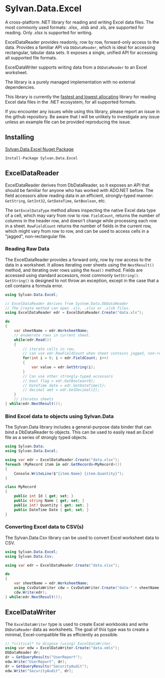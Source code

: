 # Sylvan.Data.Excel

A cross-platform .NET library for reading and writing Excel data files. The most commonly used formats: .xlsx, .xlsb and .xls, are supported for reading. Only .xlsx is supported for writing.

ExcelDataReader provides readonly, row by row, forward-only access to the data. Provides a familiar API via `DbDataReader`, which is ideal for accessing rectangular, tabular data sets. It exposes a single, unified API for accessing all supported file formats.

ExcelDataWriter supports writing data from a `DbDataReader` to an Excel worksheet.

The library is a purely managed implementation with no external dependencies.

This library is currently the [fastest and lowest allocating](https://github.com/MarkPflug/Benchmarks/blob/main/docs/ExcelBenchmarks.md) 
library for reading Excel data files in the .NET ecosystem, for all supported formats.

If you encounter any issues while using this library, please report an issue in the github repository.
Be aware that I will be unlikely to investigate any issue unless an example file can be provided reproducing the issue.

## Installing

[Sylvan.Data.Excel Nuget Package](https://www.nuget.org/packages/Sylvan.Data.Excel/)

`Install-Package Sylvan.Data.Excel`

## ExcelDataReader

ExcelDataReader derives from DbDataReader, so it exposes an API that should be familiar for anyone who has worked with ADO.NET before. The field accessors allow reading data in an efficient, strongly-typed manner: `GetString`, `GetInt32`, `GetDateTime`, `GetBoolean`, etc. 

The `GetExcelDataType` method allows inspecting the native Excel data type of a cell, which may vary from row to row. `FieldCount`, returns the number of columns in the header row, and doesn't change while processing each row in a sheet. `RowFieldCount` returns the number of fields in the current row, which might vary from row to row, and can be used to access cells in a "jagged", non-rectangular file.

### Reading Raw Data

The ExcelDataReader provides a forward only, row by row access to the data in a worksheet. It allows iterating over sheets using the `NextResult()` method, and iterating over rows using the `Read()` method. Fields are accessed using standard accessors, most commonly `GetString()`. `GetString()` is designed to not throw an exception, except in the case that a cell contains a formula error.

```C#
using Sylvan.Data.Excel;

// ExcelDataReader derives from System.Data.DbDataReader
// The Create method can open .xls, .xlsx or .xlsb files.
using ExcelDataReader edr = ExcelDataReader.Create("data.xls");

do 
{
	var sheetName = edr.WorksheetName;
	// enumerate rows in current sheet.
	while(edr.Read())
	{
		// iterate cells in row.
		// can use edr.RowFieldCount when sheet contains jagged, non-rectangular data
		for(int i = 0; i < edr.FieldCount; i++)
		{
			var value = edr.GetString(i);
		}
		// Can use other strongly-typed accessors
		// bool flag = edr.GetBoolean(0);
		// DateTime date = edr.GetDateTime(1);
		// decimal amt = edr.GetDecimal(2);
	}
	// iterates sheets
} while(edr.NextResult());
```

### Bind Excel data to objects using Sylvan.Data

The Sylvan.Data library includes a general-purpose data binder that can bind a DbDataReader to objects.
This can be used to easily read an Excel file as a series of strongly typed objects.

```C#
using Sylvan.Data;
using Sylvan.Data.Excel;

using var edr = ExcelDataReader.Create("data.xlsx");
foreach (MyRecord item in edr.GetRecords<MyRecord>())
{
    Console.WriteLine($"{item.Name} {item.Quantity}");
}

class MyRecord
{
    public int Id { get; set; }
    public string Name { get; set; }
    public int? Quantity { get; set; }
    public DateTime Date { get; set; }
}
```

### Converting Excel data to CSV(s) 

The Sylvan.Data.Csv library can be used to convert Excel worksheet data to CSV.

```C#
using Sylvan.Data.Excel;
using Sylvan.Data.Csv;

using var edr = ExcelDataReader.Create("data.xlsx");

do 
{
	var sheetName = edr.WorksheetName;
	using CsvDataWriter cdw = CsvDataWriter.Create("data-" + sheetName + ".csv")
	cdw.Write(edr);
} while(edr.NextResult());
```

## ExcelDataWriter

The `ExcelDataWriter` type is used to create Excel workbooks and write `DbDataReader` data as worksheets. The goal of this type was to create a minimal, Excel-compatible file as efficiently as possible.

```C#
// *critical* to dispose (using) ExcelDataWriter.
using var edw = ExcelDataWriter.Create("data.xmls");
DbDataReader dr;
dr = GetQueryResults("UserReport");
edw.Write("UserReport", dr);
dr = GetQueryResults("SecurityAudit");
edw.Write("SecurityAudit", dr);
```

